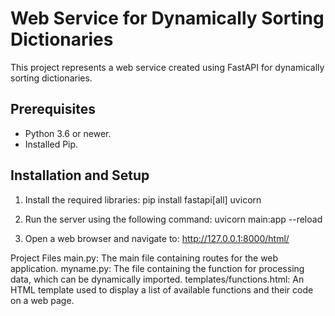 # Web Service for Dynamically Sorting Dictionaries

This project represents a web service created using FastAPI for dynamically sorting dictionaries.

## Prerequisites

- Python 3.6 or newer.
- Installed Pip.

## Installation and Setup

1. Install the required libraries:
   pip install fastapi[all] uvicorn

2. Run the server using the following command:
   uvicorn main:app --reload

3. Open a web browser and navigate to:
   http://127.0.0.1:8000/html/
  

Project Files
main.py: The main file containing routes for the web application.
myname.py: The file containing the function for processing data, which can be dynamically imported.
templates/functions.html: An HTML template used to display a list of available functions and their code on a web page.



